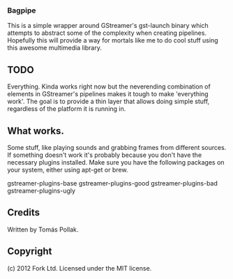 ### Bagpipe

This is a simple wrapper around GStreamer's gst-launch binary which 
attempts to abstract some of the complexity when creating pipelines.
Hopefully this will provide a way for mortals like me to do cool 
stuff using this awesome multimedia library.

## TODO

Everything. Kinda works right now but the neverending combination of 
elements in GStreamer's pipelines makes it tough to make 'everything work'.
The goal is to provide a thin layer that allows doing simple stuff, regardless
of the platform it is running in.

## What works.

Some stuff, like playing sounds and grabbing frames from different sources.
If something doesn't work it's probably because you don't have the necessary
plugins installed. Make sure you have the following packages on your system,
either using apt-get or brew.

 gstreamer-plugins-base
 gstreamer-plugins-good
 gstreamer-plugins-bad
 gstreamer-plugins-ugly

## Credits

Written by Tomás Pollak.

## Copyright

(c) 2012 Fork Ltd. Licensed under the MIT license.
